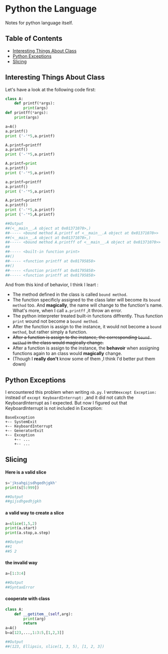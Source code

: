 # Python the Language
Notes for python language itself.
## Table of Contents
- [Interesting Things About Class](#interesting-things-about-class)
- [Python Exceptions](#python-exceptions)
- [Slicing](#slicing)

## Interesting Things About Class
Let's have a look at the following code first:

```python
class A:
    def printf(*args):
        print(args)
def printff(*args):
    print(args)

a=A()
a.printf()
print ('-'*5,a.printf)

A.printf=printff
a.printf()
print ('-'*5,a.printf)

A.printf=print
a.printf()
print ('-'*5,a.printf)

a.printf=printff
a.printf()
print ('-'*5,a.printf)

A.printf=printff
a.printf()
print ('-'*5,a.printf)
print ('-'*5,A.printf)

##Output
##(<__main__.A object at 0x01371070>,)
##----- <bound method A.printf of <__main__.A object at 0x01371070>>
##(<__main__.A object at 0x01371070>,)
##----- <bound method A.printff of <__main__.A object at 0x01371070>>
##
##----- <built-in function print>
##()
##----- <function printff at 0x01795858>
##()
##----- <function printff at 0x01795858>
##----- <function printff at 0x01795858>

```
And from this kind of behavior, I think I leart :
- The method defined in the class is called `bound method`.
- The function specificly assigned to the class later will become its `bound method` too. And **magically**, the name will change to the function's name. What's more, when I call `a.printff` ,it throw an error.
- The python interpreter treated built-in functions diffrently. Thus function `print` wound not become a `bound method`.
- After the function is assign to the instance, it would not become a `bound method`, but rather simply a function.
- ~~After a function is assign to the instance, the corresponding `bound method` in the class would magically change.~~
- After a function is assign to the instance, the **behavoir** when assigning functions again to an class would **magically** change.
- (Though I **really don't** know some of them ,I think I'd better put them down)

## Python Exceptions
I encountered this problem when writing `nb.py`. I wrote`except Exception:` instead of `except KeyboardInterrupt:` ,and it did not catch the KeyboardInterrupt as I expected. But now I figured out that KeyboardInterrupt is not included in Exception:
```shell
BaseException
+-- SystemExit
+-- KeyboardInterrupt
+-- GeneratorExit
+-- Exception
    +-- ...
	+-- ...
```

## Slicing
#### Here is a valid slice

```python
s='jksahgijsdhgedhjgkh'
print(s[5:999])

##Output
##gijsdhgedhjgkh
```

#### a valid way to create a slice
```python
a=slice(1,5,2)
print(a.start)
print(a.stop,a.step)

##Output
##1
##5 2
```
#### the invalid way
```python
a=[1:3:4]

##Output
##SyntaxError
```
#### cooperate with class
```python
class A:
    def __getitem__(self,arg):
	    print(arg)
		return 
a=A()
b=a[123,...,1:3:5,[1,2,3]]

##Output
##(123, Ellipsis, slice(1, 3, 5), [1, 2, 3])
```
